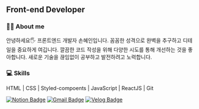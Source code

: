 ## Front-end Developer

### 👩‍💻️ About me
안녕하세요🖐️ 프론트엔드 개발자 손혜인입니다. 꼼꼼한 성격으로 완벽을 추구하고 디테일을 중요하게 여깁니다. 깔끔한 코드 작성을 위해 다양한 시도를 통해 개선하는 것을 좋아합니다.
새로운 기술을 끊임없이 공부하고 발전하려고 노력합니다.  

### 💻 Skills
HTML | CSS | Styled-compoents | JavaScript | ReactJS | Git 

[![Notion Badge](https://img.shields.io/badge/-Resume-000000?style=flat-square&logo=Notion&logoColor=white&link=mailto:https://www.notion.so/Hyein-Son-7a163b4885134593acd1808bc8a341b3)](mailto:https://www.notion.so/Hyein-Son-7a163b4885134593acd1808bc8a341b3)
[![Gmail Badge](https://img.shields.io/badge/-Gmail-c14438?style=flat-square&logo=Gmail&logoColor=white&link=mailto:shl7683@gmail.com)](mailto:shl7683@gmail.com)
[![Velog Badge](https://img.shields.io/badge/-Blog-20C997?style=flat-square&logo=Velog&logoColor=white&link=mailto:https://velog.io/@hyenees)](mailto:https://velog.io/@hyenees)

<!--
**hyenees/hyenees** is a ✨ _special_ ✨ repository because its `README.md` (this file) appears on your GitHub profile.

Here are some ideas to get you started:

- 🔭 I’m currently working on ...
- 🌱 I’m currently learning ...
- 👯 I’m looking to collaborate on ...
- 🤔 I’m looking for help with ...
- 💬 Ask me about ...
- 📫 How to reach me: ...
- 😄 Pronouns: ...
- ⚡ Fun fact: ...
-->
